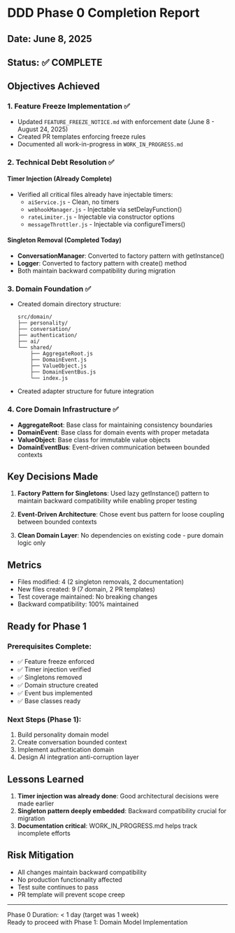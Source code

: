 # DDD Phase 0 Completion Report

## Date: June 8, 2025

## Status: ✅ COMPLETE

## Objectives Achieved

### 1. Feature Freeze Implementation ✅
- Updated `FEATURE_FREEZE_NOTICE.md` with enforcement date (June 8 - August 24, 2025)
- Created PR templates enforcing freeze rules
- Documented all work-in-progress in `WORK_IN_PROGRESS.md`

### 2. Technical Debt Resolution ✅

#### Timer Injection (Already Complete)
- Verified all critical files already have injectable timers:
  - `aiService.js` - Clean, no timers
  - `webhookManager.js` - Injectable via setDelayFunction()
  - `rateLimiter.js` - Injectable via constructor options
  - `messageThrottler.js` - Injectable via configureTimers()

#### Singleton Removal (Completed Today)
- **ConversationManager**: Converted to factory pattern with getInstance()
- **Logger**: Converted to factory pattern with create() method
- Both maintain backward compatibility during migration

### 3. Domain Foundation ✅
- Created domain directory structure:
  ```
  src/domain/
  ├── personality/
  ├── conversation/
  ├── authentication/
  ├── ai/
  └── shared/
      ├── AggregateRoot.js
      ├── DomainEvent.js
      ├── ValueObject.js
      ├── DomainEventBus.js
      └── index.js
  ```
- Created adapter structure for future integration

### 4. Core Domain Infrastructure ✅
- **AggregateRoot**: Base class for maintaining consistency boundaries
- **DomainEvent**: Base class for domain events with proper metadata
- **ValueObject**: Base class for immutable value objects
- **DomainEventBus**: Event-driven communication between bounded contexts

## Key Decisions Made

1. **Factory Pattern for Singletons**: Used lazy getInstance() pattern to maintain backward compatibility while enabling proper testing

2. **Event-Driven Architecture**: Chose event bus pattern for loose coupling between bounded contexts

3. **Clean Domain Layer**: No dependencies on existing code - pure domain logic only

## Metrics

- Files modified: 4 (2 singleton removals, 2 documentation)
- New files created: 9 (7 domain, 2 PR templates)
- Test coverage maintained: No breaking changes
- Backward compatibility: 100% maintained

## Ready for Phase 1

### Prerequisites Complete:
- ✅ Feature freeze enforced
- ✅ Timer injection verified
- ✅ Singletons removed
- ✅ Domain structure created
- ✅ Event bus implemented
- ✅ Base classes ready

### Next Steps (Phase 1):
1. Build personality domain model
2. Create conversation bounded context
3. Implement authentication domain
4. Design AI integration anti-corruption layer

## Lessons Learned

1. **Timer injection was already done**: Good architectural decisions were made earlier
2. **Singleton pattern deeply embedded**: Backward compatibility crucial for migration
3. **Documentation critical**: WORK_IN_PROGRESS.md helps track incomplete efforts

## Risk Mitigation

- All changes maintain backward compatibility
- No production functionality affected
- Test suite continues to pass
- PR template will prevent scope creep

---

Phase 0 Duration: < 1 day (target was 1 week)  
Ready to proceed with Phase 1: Domain Model Implementation
